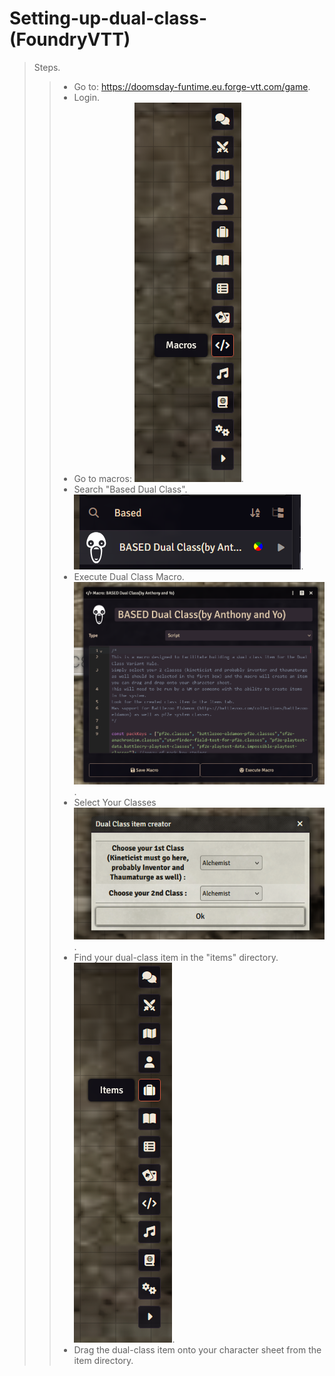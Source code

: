 # Setting-up-dual-class-(FoundryVTT)

> Steps.
>> - Go to: https://doomsday-funtime.eu.forge-vtt.com/game.
>> - Login.
>> - Go to macros: ![FoundryMacros.png](../../images/FoundryMacros.png).
>> - Search "Based Dual Class". ![BasedDualClass.png](../../images/BasedDualClass.png).
>> - Execute Dual Class Macro. ![ExecuteDualClassMacro.png](../../images/ExecuteDualClassMacro.png).
>> - Select Your Classes ![SelectYourClasses.png](../../images/SelectYourClasses.png).
>> - Find your dual-class item in the "items" directory. ![ItemsDirectory.png](../../images/ItemsDirectory.png).
>> - Drag the dual-class item onto your character sheet from the item directory.